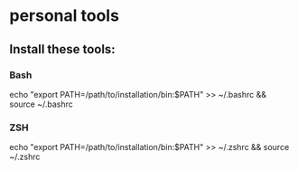 # personal tools

## Install these tools:

### Bash

echo "export PATH=/path/to/installation/bin:$PATH" >> ~/.bashrc && source ~/.bashrc

### ZSH

echo "export PATH=/path/to/installation/bin:$PATH" >> ~/.zshrc && source ~/.zshrc

